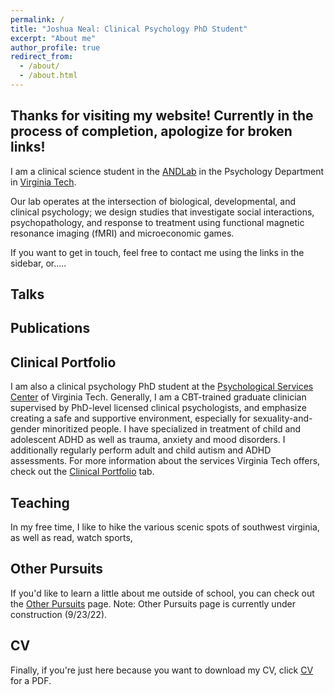 ```yaml
---
permalink: /
title: "Joshua Neal: Clinical Psychology PhD Student"
excerpt: "About me"
author_profile: true
redirect_from: 
  - /about/
  - /about.html
---
```


Thanks for visiting my website! Currently in the process of completion, apologize for broken links!
---

I am a clinical science student in the [ANDLab](https://fbri.vtc.vt.edu/people-directory/primary-faculty/king-casas.html) in the Psychology Department in [Virginia Tech](https://psyc.vt.edu/). 

Our lab operates at the intersection of biological, developmental, and clinical psychology; we design studies that investigate social interactions, psychopathology, and response to treatment using functional magnetic resonance imaging (fMRI) and microeconomic games. 

If you want to get in touch, feel free to contact me using the links in the sidebar, or.....

Talks
---


Publications
---


Clinical Portfolio
---
I am also a clinical psychology PhD student at the [Psychological Services Center](https://support.psyc.vt.edu/centers/psc) of Virginia Tech. Generally, I am a CBT-trained graduate clinician supervised by PhD-level licensed clinical psychologists, and emphasize creating a safe and supportive environment, especially for sexuality-and-gender minoritized people. I have specialized in treatment of child and adolescent ADHD as well as trauma, anxiety and mood disorders. I additionally regularly perform adult and child autism and ADHD assessments. For more information about the services Virginia Tech offers, check out the [Clinical Portfolio](https://joshnneal.github.io/portfolio/) tab.

Teaching
---

In my free time, I like to hike the various scenic spots of southwest virginia, as well as read, watch sports, 

Other Pursuits
---
If you'd like to learn a little about me outside of school, you can check out the [Other Pursuits](https://joshnneal.github.io/outside-of-school/) page. Note: Other Pursuits page is currently under construction (9/23/22).

CV
---
Finally, if you're just here because you want to download my CV, click [CV](https://joshnneal.github.io/files/KW_CV.pdf) for a PDF.




